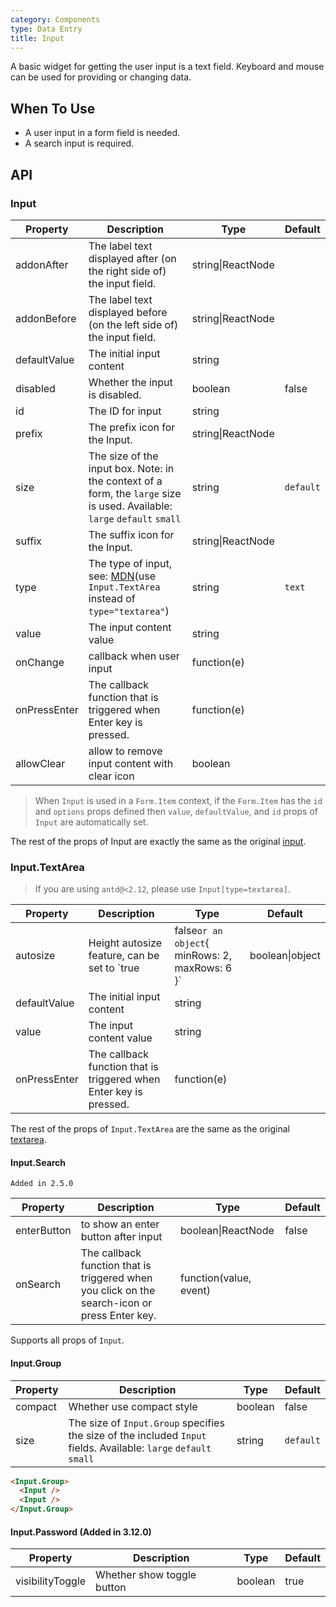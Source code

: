 ```yaml
---
category: Components
type: Data Entry
title: Input
---
```


A basic widget for getting the user input is a text field.
Keyboard and mouse can be used for providing or changing data.

## When To Use

- A user input in a form field is needed.
- A search input is required.

## API

### Input

| Property | Description | Type | Default |
| -------- | ----------- | ---- | ------- |
| addonAfter | The label text displayed after (on the right side of) the input field. | string\|ReactNode |  |
| addonBefore | The label text displayed before (on the left side of) the input field. | string\|ReactNode |  |
| defaultValue | The initial input content | string |  |
| disabled | Whether the input is disabled. | boolean | false |
| id | The ID for input | string |  |
| prefix | The prefix icon for the Input. | string\|ReactNode |  |
| size | The size of the input box. Note: in the context of a form, the `large` size is used. Available: `large` `default` `small` | string | `default` |
| suffix | The suffix icon for the Input. | string\|ReactNode |  |
| type | The type of input, see: [MDN](https://developer.mozilla.org/docs/Web/HTML/Element/input#Form_%3Cinput%3E_types)(use `Input.TextArea` instead of `type="textarea"`) | string | `text` |
| value | The input content value | string |  |
| onChange | callback when user input | function(e) | |
| onPressEnter | The callback function that is triggered when Enter key is pressed. | function(e) |  |
| allowClear | allow to remove input content with clear icon | boolean | |

> When `Input` is used in a `Form.Item` context, if the `Form.Item` has the `id` and `options` props defined
> then `value`, `defaultValue`, and `id` props of `Input` are automatically set.

The rest of the props of Input are exactly the same as the original [input](https://facebook.github.io/react/docs/events.html#supported-events).

### Input.TextArea

> If you are using `antd@<2.12`, please use `Input[type=textarea]`.

| Property | Description | Type | Default |
| -------- | ----------- | ---- | ------- |
| autosize | Height autosize feature, can be set to `true|false` or an object `{ minRows: 2, maxRows: 6 }` | boolean\|object | false |
| defaultValue | The initial input content | string |  |
| value | The input content value | string |  |
| onPressEnter | The callback function that is triggered when Enter key is pressed. | function(e) |  |

The rest of the props of `Input.TextArea` are the same as the original [textarea](https://developer.mozilla.org/en-US/docs/Web/HTML/Element/textarea).

#### Input.Search

`Added in 2.5.0`

| Property | Description | Type | Default |
| -------- | ----------- | ---- | ------- |
| enterButton | to show an enter button after input | boolean\|ReactNode | false |
| onSearch | The callback function that is triggered when you click on the search-icon or press Enter key. | function(value, event) |  |

Supports all props of `Input`.

#### Input.Group

| Property | Description | Type | Default |
| -------- | ----------- | ---- | ------- |
| compact | Whether use compact style | boolean | false |
| size | The size of `Input.Group` specifies the size of the included `Input` fields. Available: `large` `default` `small` | string | `default` |

```html
<Input.Group>
  <Input />
  <Input />
</Input.Group>
```

#### Input.Password (Added in 3.12.0)

| Property | Description | Type | Default |
| --- | --- | --- | --- |
| visibilityToggle | Whether show toggle button | boolean | true |
